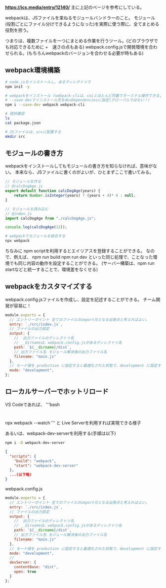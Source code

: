 **https://ics.media/entry/12140/**
主に上記のページを参考にしている。

webpackは、JSファイルを束ねるモジュールバンドラーのこと。
モジュール(役割ごとにファイル分けできるようになった)を実際に使う際に、全てまとめる役割を担う。

つまりは、複数ファイルを一つにまとめる作業を行うツール。(どのブラウザでも対応できるために +　速さの点もある)
webpack.config.jsで開発環境を合わせられる。(もちろんwebpackのバージョンを合わせる必要が時もある)

## webpack環境構築

```bash
# node.jsをインストールし、あるディレクトリで
npm init -y

# webpackをインストール (webpack-cliは、cuiとほとんど同義でターミナル操作できるようにするやつ)
# --save-devでインストール先をdevDependenciesに指定(グローバルではない！)
npm i --save-dev webpack webpack-cli

# 現状確認
ls
cat package.json

# JSファイルは、srcに配置する
mkdir src
```

## モジュールの書き方

webpackをインストールしてもモジュールの書き方を知らなければ、意味がない。
本来なら、JSファイルに書くのがよいが、ひとまずここで書いてみる。

```javascript
// モジュールを作る
// @calcDogAge.js
export default function calcDogAge(years) {
    return Number.isInteger(years) ? (years + 4)* 4 : null;
}

// モジュールを読み込む
// @index.js
import calcDogAge from "./calcDogAge.js";

console.log(calcDogAge(12));
```

```bash
# webpackでモジュールを結合する
npx webpack
```

ちなみに
npm scriptを利用するとエイリアスを登録することができる。
なので、例えば、
npm run build
npm run dev
といった同じ処理で、ことなった環境でも同じ内容の動作を設定することができる。
(サーバー構築は、npm run startなどと統一することで、環境差をなくせる)

## webpackをカスタマイズする
webpack.config.jsファイルを作成し、設定を記述することができる。
チーム開発が容易に！

```javascript
module.exports = {
  // エントリーポイント 全てのファイルのimport元となる出発点と考えればよい。
  entry: `./src/index.js`,
  // ファイルの出力設定
  output: {
    //  出力ファイルのディレクトリ名
    // __dirnameは、webpack.config.jsがあるディレクトリ名
    path: `${__dirname}/dist`,
    // 出力ファイル名 モジュール解決後の出力ファイル名
    filename: "main.js"
  },
  // モード値を production に設定すると最適化された状態で、development に設定するとソースマップ有効でJSファイルが出力される
  mode: "development",
};
```

## ローカルサーバーでホットリロード

VS Codeであれば、
'''bash
# 
npx webpack --watch
'''
と
Live Serverを利用すれば実現できる様子


あるいは、webpack-dev-serverを利用する(手順は以下)

```bash
npm i -D webpack-dev-server
```

```json
{
  "scripts": {
    "build": "webpack",
    "start": "webpack-dev-server"
  },
  ...(以下略)
}
```

webpack.config.js
```javascript
module.exports = {
  // エントリーポイント 全てのファイルのimport元となる出発点と考えればよい。
  entry: `./src/index.js`,
  // ファイルの出力設定
  output: {
    //  出力ファイルのディレクトリ名
    // __dirnameは、webpack.config.jsがあるディレクトリ名
    path: `${__dirname}/dist`,
    // 出力ファイル名 モジュール解決後の出力ファイル名
    filename: "main.js"
  },
  // モード値を production に設定すると最適化された状態で、development に設定するとソースマップ有効でJSファイルが出力される
  mode: "development",
  // 
  devServer: {
    contentBase: "dist",
    open: true
  }
};
```
